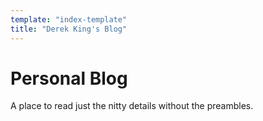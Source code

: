 ```yaml
---
template: "index-template"
title: "Derek King's Blog"
---
```


# Personal Blog

A place to read just the nitty details without the preambles.
